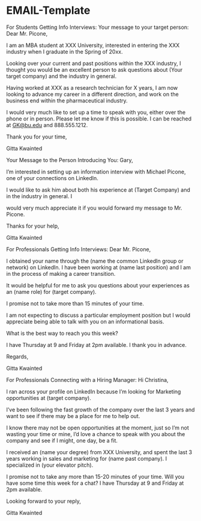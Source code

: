 # EMAIL-Template


For Students Getting Info Interviews:
Your message to your target person:
Dear Mr. Picone,

I am an MBA student at XXX University, interested in entering the XXX industry when I graduate in the Spring of 20xx.

Looking over your current and past positions within the XXX industry, I thought you would be an excellent person to ask questions about (Your target company) and the industry in general.

Having worked at XXX as a research technician for X years, I am now looking to advance my career in a different direction, and work on the business end within the pharmaceutical industry.

I would very much like to set up a time to speak with you, either over the phone or in person. Please let me know if this is possible. I can be reached at GK@bu.edu and 888.555.1212.

Thank you for your time,

Gitta Kwainted

Your Message to the Person Introducing You:
Gary,

I’m interested in setting up an information interview with Michael Picone, one of your connections on LinkedIn.

I would like to ask him about both his experience at (Target Company) and in the industry in general. I

would very much appreciate it if you would forward my message to Mr. Picone.

Thanks for your help,

Gitta Kwainted

For Professionals Getting Info Interviews:
Dear Mr. Picone,

I obtained your name through the (name the common LinkedIn group or network) on LinkedIn. I have been working at (name last position) and I am in the process of making a career transition.

It would be helpful for me to ask you questions about your experiences as an (name role) for (target company).

I promise not to take more than 15 minutes of your time.

I am not expecting to discuss a particular employment position but I would appreciate being able to talk with you on an informational basis.

What is the best way to reach you this week?

I have Thursday at 9 and Friday at 2pm available. I thank you in advance.

Regards,

Gitta Kwainted

For Professionals Connecting with a Hiring Manager:
Hi Christina,

I ran across your profile on LinkedIn because I’m looking for Marketing opportunities at (target company).

I’ve been following the fast growth of the company over the last 3 years and want to see if there may be a place for me to help out.

I know there may not be open opportunities at the moment, just so I’m not wasting your time or mine, I’d love a chance to speak with you about the company and see if I might, one day, be a fit.

I received an (name your degree) from XXX University, and spent the last 3 years working in sales and marketing for (name past company). I specialized in (your elevator pitch).

I promise not to take any more than 15-20 minutes of your time. Will you have some time this week for a chat? I have Thursday at 9 and Friday at 2pm available.

Looking forward to your reply,

Gitta Kwainted
